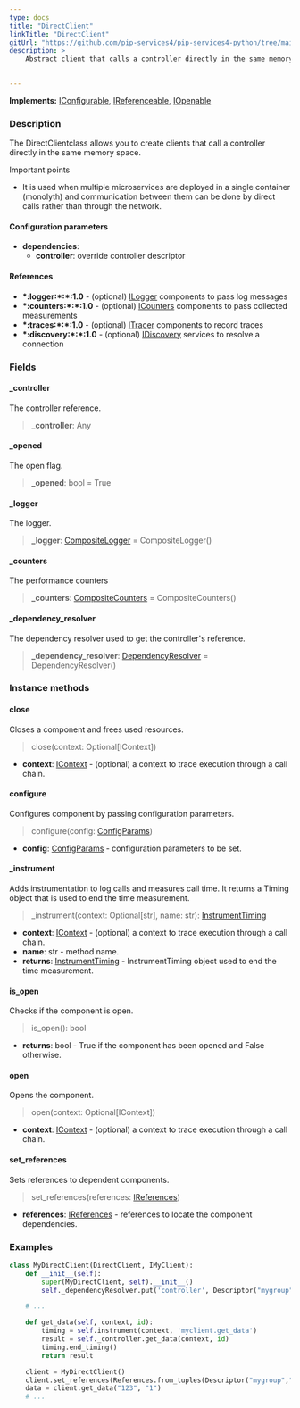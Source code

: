 ```yaml
---
type: docs
title: "DirectClient"
linkTitle: "DirectClient"
gitUrl: "https://github.com/pip-services4/pip-services4-python/tree/main/pip-services4-rpc-python"
description: >
    Abstract client that calls a controller directly in the same memory space.

   
---
```


**Implements:** [IConfigurable](../../../components/config/iconfigurable), [IReferenceable](../../../components/refer/ireferenceable), [IOpenable](../../../components/run/iopenable)

### Description

The DirectClientclass allows you to create clients that call a controller directly in the same memory space.

Important points

-  It is used when multiple microservices are deployed in a single container (monolyth) and communication between them can be done by direct calls rather than through the network.

#### Configuration parameters

- **dependencies**:
    - **controller**: override controller descriptor

#### References

- **\*:logger:\*:\*:1.0** - (optional) [ILogger](../../../observability/log/ilogger) components to pass log messages
- **\*:counters:\*:\*:1.0** - (optional) [ICounters](../../../observability/count/icounters) components to pass collected measurements
- **\*:traces:\*:\*:1.0** - (optional) [ITracer](../../../observability/trace/itracer) components to record traces
- **\*:discovery:\*:\*:1.0** - (optional) [IDiscovery](../../../config/connect/idiscovery) services to resolve a connection


### Fields

<span class="hide-title-link">

#### _controller
The controller reference.
> **_controller**: Any

#### _opened
The open flag.
> **_opened**: bool = True

#### _logger
The logger.
> **_logger**: [CompositeLogger](../../../observability/log/composite_logger) = CompositeLogger()

#### _counters
The performance counters
> **_counters**: [CompositeCounters](../../../observability/count/composite_counters) = CompositeCounters()

#### _dependency_resolver
The dependency resolver used to get the controller's reference.
> **_dependency_resolver**: [DependencyResolver](../../../components/refer/dependency_resolver) = DependencyResolver()

</span>



### Instance methods

#### close
Closes a component and frees used resources.

> close(context: Optional[IContext])

- **context**: [IContext](../../../components/context/icontext) - (optional) a context to trace execution through a call chain.


#### configure
Configures component by passing configuration parameters.

> configure(config: [ConfigParams](../../../components/config/config_params))

- **config**: [ConfigParams](../../../components/config/config_params) - configuration parameters to be set.


#### _instrument
Adds instrumentation to log calls and measures call time.
It returns a Timing object that is used to end the time measurement.

> _instrument(context: Optional[str], name: str): [InstrumentTiming](../../rpc/trace/instrument_timing)

- **context**: [IContext](../../../components/context/icontext) - (optional) a context to trace execution through a call chain.
- **name**: str - method name.
- **returns**: [InstrumentTiming](../../rpc/trace/instrument_timing) - InstrumentTiming object used to end the time measurement.



#### is_open
Checks if the component is open.

> is_open(): bool

- **returns**: bool - True if the component has been opened and False otherwise.


#### open
Opens the component.

> open(context: Optional[IContext])

- **context**: [IContext](../../../components/context/icontext) - (optional) a context to trace execution through a call chain.


#### set_references
Sets references to dependent components.

> set_references(references: [IReferences](../../../components/refer/ireferences))

- **references**: [IReferences](../../../components/refer/ireferences) - references to locate the component dependencies.

### Examples

```python
class MyDirectClient(DirectClient, IMyClient):
    def __init__(self):
        super(MyDirectClient, self).__init__()
        self._dependencyResolver.put('controller', Descriptor("mygroup", "controller", "*", "*", "*"))

    # ...

    def get_data(self, context, id):
        timing = self.instrument(context, 'myclient.get_data')
        result = self._controller.get_data(context, id)
        timing.end_timing()
        return result

    client = MyDirectClient()
    client.set_references(References.from_tuples(Descriptor("mygroup","controller","default","default","1.0"), controller))
    data = client.get_data("123", "1")
    # ...
```
